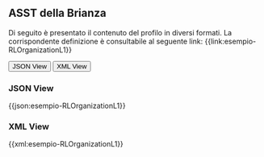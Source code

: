 ## ASST della Brianza

Di seguito è presentato il contenuto del profilo in diversi formati. La corrispondente definizione è consultabile al seguente link: {{link:esempio-RLOrganizationL1}}

<div class="tab">
  <button class="tablinks" onclick="openTab(event, 'JSON View')">JSON View</button>
  <button class="tablinks" onclick="openTab(event, 'XML View')">XML View</button>
</div>

<div id="JSON View" class="tabcontent" style="display:block">
  <h3>JSON View</h3>
{{json:esempio-RLOrganizationL1}}
</div> 

<div id="XML View" class="tabcontent" >
  <h3>XML View</h3>
{{xml:esempio-RLOrganizationL1}}
</div>
